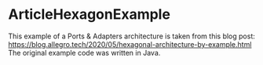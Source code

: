 # ArticleHexagonExample

This example of a Ports & Adapters architecture is taken from this blog post: https://blog.allegro.tech/2020/05/hexagonal-architecture-by-example.html
The original example code was written in Java.
